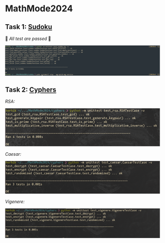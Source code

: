 # MathMode2024

## Task 1: [Sudoku](https://github.com/Horhik/MathMode2024/blob/main/homework-01/sudoku.py)

🥳 *All test are passed* 🎉

![](./homework-01/tests_screenshot.jpg)

## Task 2: [Cyphers](https://github.com/Horhik/MathMode2024/blob/main/homework-02)


*RSA:*

![Скриншот пройденый текстов](./homework-02/rsa.jpg)

*Caesar:*

![Скриншот пройденый текстов](./homework-02/caesar.jpg)

*Vigenere:*

![Скриншот пройденый текстов](./homework-02/vigenere.jpg)
